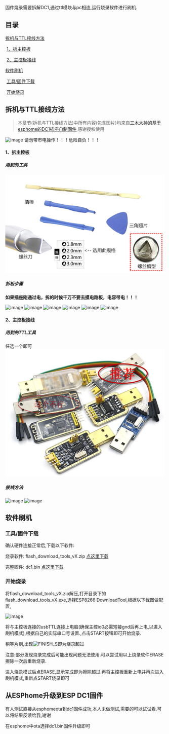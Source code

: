 

固件烧录需要拆解DC1,通过ttl模块与pc相连,运行烧录软件进行刷机.



## 目录

[拆机与TTL接线方法](#拆机与TTL接线方法)

​	[1、拆主控板](#1、拆主控板)

​	[2、主控板接线](#2、主控板接线)

[软件刷机](#软件刷机)

​	[工具/固件下载](#工具/固件下载)

​	[开始烧录](#开始烧录)



## 拆机与TTL接线方法

> 本章节(拆机与TTL接线方法)中所有内容(包含图片)均来自[三木大神的基于esphome的DC1插座自制固件](https://github.com/Samuel-0-0/phicomm_dc1-esphome/tree/master/cookbook),感谢授权使用

![image](https://github.com/Samuel-0-0/phicomm_dc1-esphome/blob/master/cookbook/image/warning_50px.png?raw=true)   请勿带市电操作！！！危险自负！！！

#### 1、拆主控板

##### 用到的工具

![image](file/flash/disassembly.jpg)

##### 拆板步骤

**如果插座刚通过电，拆的时候千万不要去摸电路板，电容带电！！！**

![image](https://github.com/qlwz/esp_dc1/blob/master/file/flash/1.jpg?raw=true)
![image](https://github.com/qlwz/esp_dc1/blob/master/file/flash/2.jpg?raw=true)
![image](https://github.com/qlwz/esp_dc1/blob/master/file/flash/3.jpg?raw=true)
![image](https://github.com/qlwz/esp_dc1/blob/master/file/flash/4.jpg?raw=true)
![image](https://github.com/qlwz/esp_dc1/blob/master/file/flash/5.jpg?raw=true)
![image](https://github.com/qlwz/esp_dc1/blob/master/file/flash/6.jpg?raw=true)

#### 2、主控板接线

##### 用到的TTL工具

任选一个即可
![image](file/flash/ttl.jpg)



##### 接线方法

![image](https://github.com/qlwz/esp_dc1/blob/master/file/flash/wiring_diagram.jpg?raw=true)
![image](https://github.com/qlwz/esp_dc1/blob/master/file/flash/wiring_diagram1.jpg?raw=true)



## 软件刷机

### 工具/固件下载

确认硬件连接正常后,下载以下软件:

烧录软件: flash_download_tools_vX.zip	[点这里下载](https://www.espressif.com/zh-hans/support/download/other-tools)

完整固件: dc1.bin	[点这里下载](https://github.com/qlwz/esp_dc1/releases)

### 开始烧录

将flash_download_tools_vX.zip解压,打开目录下的flash_download_tools_vX.exe,选择ESP8266 DownloadTool,根据以下截图做配置,

![image](https://github.com/qlwz/esp_dc1/blob/master/file/flash/flash1.png?raw=true)

将与主控板连接的usbTTL连接上电脑(确保主控io0必需短接gnd后再上电,以进入刷机模式),根据自己的实际串口号设置.,点击START按钮即可开始烧录.



稍等片刻,出现![FINISH_S](https://github.com/qlwz/esp_dc1/blob/master/file/flash/FINISH_S.bmp?raw=true)即为烧录超过



注意:部分发现烧录完成后可能出现问题无法使用.可以尝试用以上烧录软件ERASE擦除一次后重新烧录.

进入烧录模式后点ERASE,显示完成即为擦除超过.再将主控板重新上电并再次进入刷机模式,重新点START烧录即可

## 从ESPhome升级到ESP DC1固件

有人测试直接从esphomeota到dc1固件成功,本人未做测试,需要的可以试试看.可以将结果反馈给我,谢谢

在esphome中ota选择dc1.bin固件升级即可